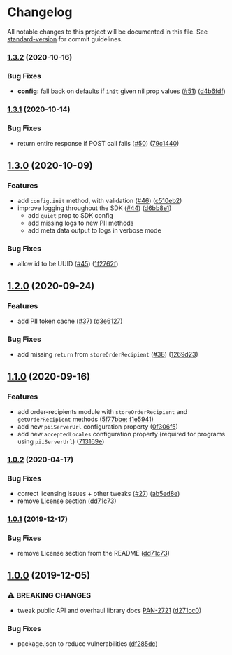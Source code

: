# Changelog

All notable changes to this project will be documented in this file. See [standard-version](https://github.com/conventional-changelog/standard-version) for commit guidelines.

### [1.3.2](https://github.com/rewardops/rewardops-sdk-node/compare/v1.3.1...v1.3.2) (2020-10-16)

### Bug Fixes

- **config:** fall back on defaults if `init` given nil prop values ([#51](https://github.com/rewardops/rewardops-sdk-node/issues/51)) ([d4b6fdf](https://github.com/rewardops/rewardops-sdk-node/commit/d4b6fdfca045dd3be9f5008966aba9440b5eabb2))

### [1.3.1](https://github.com/rewardops/rewardops-sdk-node/compare/v1.3.0...v1.3.1) (2020-10-14)

### Bug Fixes

- return entire response if POST call fails ([#50](https://github.com/rewardops/rewardops-sdk-node/issues/50)) ([79c1440](https://github.com/rewardops/rewardops-sdk-node/commit/79c1440dbb05e4eba10d0e97b59424b5ee56a44e))

## [1.3.0](https://github.com/rewardops/rewardops-sdk-node/compare/v1.2.0...v1.3.0) (2020-10-09)

### Features

- add `config.init` method, with validation ([#46](https://github.com/rewardops/rewardops-sdk-node/issues/46)) ([c510eb2](https://github.com/rewardops/rewardops-sdk-node/commit/c510eb202b16fe38dda398cc6d8948f197c73408))
- improve logging throughout the SDK ([#44](https://github.com/rewardops/rewardops-sdk-node/issues/44)) ([d6bb8e1](https://github.com/rewardops/rewardops-sdk-node/commit/d6bb8e16b611c52e40bce3f9078e5bbb55d3eb2b))
  - add `quiet` prop to SDK config
  - add missing logs to new PII methods
  - add meta data output to logs in verbose mode

### Bug Fixes

- allow id to be UUID ([#45](https://github.com/rewardops/rewardops-sdk-node/issues/45)) ([1f2762f](https://github.com/rewardops/rewardops-sdk-node/commit/1f2762f3d81474e9adcc935e61f473745c115d23))

## [1.2.0](https://github.com/rewardops/rewardops-sdk-node/compare/v1.0.2...v1.2.0) (2020-09-24)

### Features

- add PII token cache ([#37](https://github.com/rewardops/rewardops-sdk-node/issues/37)) ([d3e6127](https://github.com/rewardops/rewardops-sdk-node/commit/d3e6127e9eec4940300066d32b24a37004b2e48d))

### Bug Fixes

- add missing `return` from `storeOrderRecipient` ([#38](https://github.com/rewardops/rewardops-sdk-node/issues/38)) ([1269d23](https://github.com/rewardops/rewardops-sdk-node/commit/1269d236e21cd414f1103011490ffbb5c9f0f9c5))

## [1.1.0](https://github.com/rewardops/rewardops-sdk-node/compare/v1.0.3...v1.1.0) (2020-09-16)

### Features

- add order-recipients module with `storeOrderRecipient` and `getOrderRecipient` methods ([5f77bbe](https://github.com/rewardops/rewardops-sdk-node/pull/34/commits/5f77bbe028bef9d97948a7ce208f6e9849081574); [f1e5941](https://github.com/rewardops/rewardops-sdk-node/pull/34/commits/f1e59416acaf6f52bab40f1a4cc3122be8b22ed9))
- add new `piiServerUrl` configuration property ([0f306f5](https://github.com/rewardops/rewardops-sdk-node/pull/34/commits/0f306f5f01a2047a4b0a8493be97ed8208a66d6f))
- add new `acceptedLocales` configuration property (required for programs using `piiServerUrl`) ([713169e](https://github.com/rewardops/rewardops-sdk-node/pull/34/commits/713169e8626ceb226391fc2f5283581bd6d73781))

### [1.0.2](https://github.com/rewardops/rewardops-sdk-node/compare/v1.0.0...v1.0.2) (2020-04-17)

### Bug Fixes

- correct licensing issues + other tweaks ([#27](https://github.com/rewardops/rewardops-sdk-node/issues/27)) ([ab5ed8e](https://github.com/rewardops/rewardops-sdk-node/commit/ab5ed8e95c305a29a21f935bec9373f41e68c3c4))
- remove License section ([dd71c73](https://github.com/rewardops/rewardops-sdk-node/commit/dd71c73a9816d29dae9a198f232136fa877601c7))

### [1.0.1](https://github.com/rewardops/rewardops-sdk-node/compare/v1.0.0...v1.0.1) (2019-12-17)

### Bug Fixes

- remove License section from the README ([dd71c73](https://github.com/rewardops/rewardops-sdk-node/commit/dd71c73a9816d29dae9a198f232136fa877601c7))

## [1.0.0](https://github.com/rewardops/rewardops-sdk-node/compare/v0.8.1...v1.0.0) (2019-12-05)

### ⚠ BREAKING CHANGES

- tweak public API and overhaul library docs [PAN-2721](<[#17](https://github.com/rewardops/rewardops-sdk-node/issues/17)>) ([d271cc0](https://github.com/rewardops/rewardops-sdk-node/commit/d271cc0743b83da4fde7619f0f444b87cdaa1da5))

### Bug Fixes

- package.json to reduce vulnerabilities ([df285dc](https://github.com/rewardops/rewardops-sdk-node/commit/df285dc9bd5e888d42ecc19cbeb2338986fa781d))
